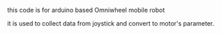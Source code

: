 this code is for arduino based Omniwheel mobile robot 
 
it is used to collect data from joystick and convert to motor's parameter.

